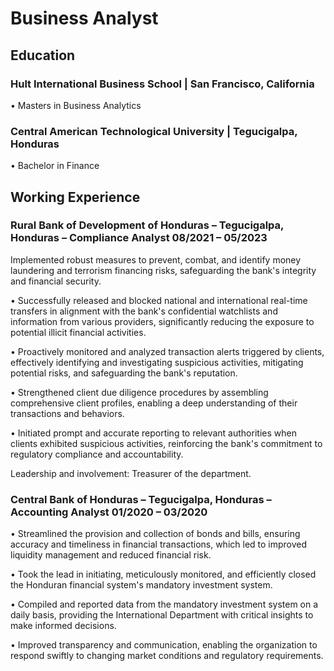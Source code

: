 # Business Analyst

## Education

### Hult International Business School | San Francisco, California
• Masters in Business Analytics

### Central American Technological University | Tegucigalpa, Honduras
• Bachelor in Finance

## Working Experience

### Rural Bank of Development of Honduras – Tegucigalpa, Honduras – Compliance Analyst 08/2021 – 05/2023
Implemented robust measures to prevent, combat, and identify money laundering and terrorism financing risks,
safeguarding the bank's integrity and financial security.


• Successfully released and blocked national and international real-time transfers in alignment with the bank's
confidential watchlists and information from various providers, significantly reducing the exposure to potential
illicit financial activities.


• Proactively monitored and analyzed transaction alerts triggered by clients, effectively identifying and investigating
suspicious activities, mitigating potential risks, and safeguarding the bank's reputation.


• Strengthened client due diligence procedures by assembling comprehensive client profiles, enabling a deep
understanding of their transactions and behaviors.


• Initiated prompt and accurate reporting to relevant authorities when clients exhibited suspicious activities,
reinforcing the bank's commitment to regulatory compliance and accountability.


Leadership and involvement: Treasurer of the department.

### Central Bank of Honduras – Tegucigalpa, Honduras – Accounting Analyst 01/2020 – 03/2020
• Streamlined the provision and collection of bonds and bills, ensuring accuracy and timeliness in financial
transactions, which led to improved liquidity management and reduced financial risk.

• Took the lead in initiating, meticulously monitored, and efficiently closed the Honduran financial system's
mandatory investment system.

• Compiled and reported data from the mandatory investment system on a daily basis, providing the International
Department with critical insights to make informed decisions.

• Improved transparency and communication, enabling the organization to respond swiftly to changing market
conditions and regulatory requirements.
